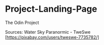 # Project-Landing-Page
The Odin Project


Sources:
Water Sky Paranormic - TweSwe [https://pixabay.com/users/tweswe-7735782/]
